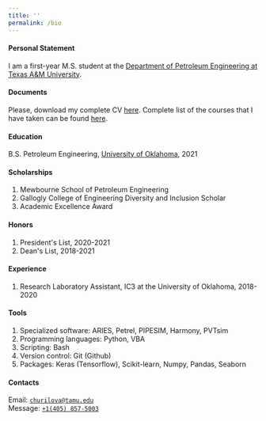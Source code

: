 ```yaml
---
title: ''
permalink: /bio
---
```


#### Personal Statement

I am a first-year M.S. student at the [Department of Petroleum Engineering at Texas A&M University](https://engineering.tamu.edu/petroleum/index.html).

#### Documents
Please, download my complete CV [here](https://drive.google.com/file/d/1dQGCibyFEbEEYngk-DzH1LpgqdAgZ1v4/view?usp=sharing). Complete list of the courses that I have taken can be found [here](https://drive.google.com/file/d/187W6G6XZqmHwyZnBPDGlc9p1sEKfqM9y/view?usp=sharing).

#### Education

B.S. Petroleum Engineering, [University of Oklahoma](https://www.ou.edu/), 2021

#### Scholarships

1. Mewbourne School of Petroleum Engineering
2. Gallogly College of Engineering Diversity and Inclusion Scholar
3. Academic Excellence Award

#### Honors

1. President's List, 2020-2021
2. Dean's List, 2018-2021

#### Experience

1. Research Laboratory Assistant, IC3 at the University of Oklahoma, 2018-2020

#### Tools

1. Specialized software: ARIES, Petrel, PIPESIM, Harmony, PVTsim
2. Programming languages: Python, VBA
3. Scripting: Bash
4. Version control: Git (Github)
5. Packages: Keras (Tensorflow), Scikit-learn, Numpy, Pandas, Seaborn

#### Contacts

Email: [`churilova@tamu.edu`](mailto:churilova@tamu.edu)  
Message: [`+1(405) 857-5003`](sms:14058575003)
